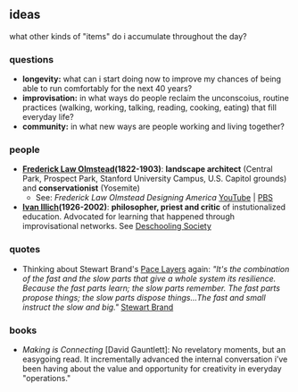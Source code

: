 ## ideas

what other kinds of "items" do i accumulate throughout the day?


###  questions

+  **longevity:**  what can i start doing now to improve my chances of being able to run comfortably for the next 40 years?
+  **improvisation:** in what ways do people reclaim the unconscoius, routine practices (walking, working, talking, reading, cooking, eating) that fill everyday life?
+  **community:** in what new ways are people working and living together?


### people
+  **[Frederick Law Olmstead](https://en.wikipedia.org/wiki/Frederick_Law_Olmsted)(1822-1903)**: **landscape architect** (Central Park, Prospect Park, Stanford University Campus, U.S. Capitol grounds) and **conservationist** (Yosemite)
	+ See: *Frederick Law Olmstead Designing America* [YouTube](https://www.youtube.com/watch?v=_pbwem7z4lY) | [PBS](https://www.pbs.org/video/frederick-law-olmsted-designing-america-frederick-law-olmsted-designing-america/)
+  **[Ivan Illich](https://en.wikipedia.org/wiki/Ivan_Illich)(1926-2002)**: **philosopher, priest and critic** of instutionalized education. Advocated for learning that happened through improvisational networks. See [Deschooling Society](https://en.wikipedia.org/wiki/Deschooling_Society)


###  quotes
+  Thinking about Stewart Brand's [Pace Layers](http://blog.longnow.org/02015/01/27/stewart-brand-pace-layers-thinking-at-the-interval/) again: 
*"It's the combination of the fast and the slow parts that give a whole system its resilience. Because the fast parts learn; the slow parts remember. The fast parts propose things; the slow parts dispose things...The fast and small instruct the slow and big."* [Stewart Brand](https://youtu.be/VugDxZW0VHA?t=6m18s)

###  books
+  *Making is Connecting* [David Gauntlett]: No revelatory moments, but an easygoing read. It incrementally advanced the internal conversation i’ve been having about the value and opportunity for creativity in everyday "operations." 
